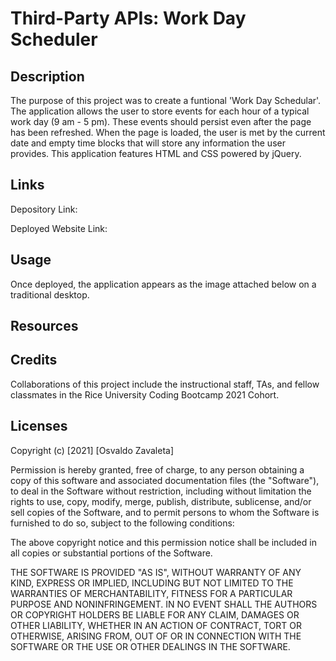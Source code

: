 # Third-Party APIs: Work Day Scheduler
## Description

The purpose of this project was to create a funtional 'Work Day Schedular'. The application allows the user to store events for each hour of a typical work day (9 am - 5 pm). These events should persist even after the page has been refreshed. When the page is loaded, the user is met by the current date and empty time blocks that will store any information the user provides. This application features HTML and CSS powered by jQuery.

## Links

Depository Link: 

Deployed Website Link: 
## Usage

Once deployed, the application appears as the image attached below on a traditional desktop.


## Resources



## Credits

Collaborations of this project include the instructional staff, TAs, and fellow classmates in the Rice University Coding Bootcamp 2021 Cohort.

## Licenses

Copyright (c) [2021] [Osvaldo Zavaleta]

Permission is hereby granted, free of charge, to any person obtaining a copy of this software and associated documentation files (the "Software"), to deal in the Software without restriction, including without limitation the rights to use, copy, modify, merge, publish, distribute, sublicense, and/or sell copies of the Software, and to permit persons to whom the Software is furnished to do so, subject to the following conditions:

The above copyright notice and this permission notice shall be included in all copies or substantial portions of the Software.

THE SOFTWARE IS PROVIDED "AS IS", WITHOUT WARRANTY OF ANY KIND, EXPRESS OR IMPLIED, INCLUDING BUT NOT LIMITED TO THE WARRANTIES OF MERCHANTABILITY, FITNESS FOR A PARTICULAR PURPOSE AND NONINFRINGEMENT. IN NO EVENT SHALL THE AUTHORS OR COPYRIGHT HOLDERS BE LIABLE FOR ANY CLAIM, DAMAGES OR OTHER LIABILITY, WHETHER IN AN ACTION OF CONTRACT, TORT OR OTHERWISE, ARISING FROM, OUT OF OR IN CONNECTION WITH THE SOFTWARE OR THE USE OR OTHER DEALINGS IN THE SOFTWARE.